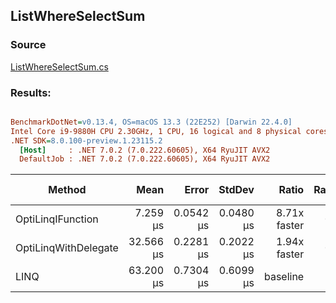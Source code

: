 ﻿## ListWhereSelectSum

### Source
[ListWhereSelectSum.cs](../../src/OptiLinq.Benchmark/ListWhereSelectSum.cs)

### Results:
``` ini

BenchmarkDotNet=v0.13.4, OS=macOS 13.3 (22E252) [Darwin 22.4.0]
Intel Core i9-9880H CPU 2.30GHz, 1 CPU, 16 logical and 8 physical cores
.NET SDK=8.0.100-preview.1.23115.2
  [Host]     : .NET 7.0.2 (7.0.222.60605), X64 RyuJIT AVX2
  DefaultJob : .NET 7.0.2 (7.0.222.60605), X64 RyuJIT AVX2


```
|               Method |      Mean |     Error |    StdDev |        Ratio | RatioSD | Allocated | Alloc Ratio |
|--------------------- |----------:|----------:|----------:|-------------:|--------:|----------:|------------:|
|    OptiLinqIFunction |  7.259 μs | 0.0542 μs | 0.0480 μs | 8.71x faster |   0.07x |      32 B |  4.75x less |
| OptiLinqWithDelegate | 32.566 μs | 0.2281 μs | 0.2022 μs | 1.94x faster |   0.03x |      40 B |  3.80x less |
|                 LINQ | 63.200 μs | 0.7304 μs | 0.6099 μs |     baseline |         |     152 B |             |
